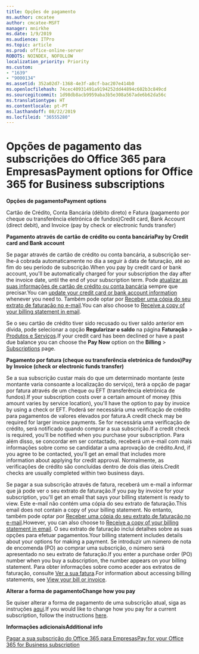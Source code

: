 ```yaml
---
title: Opções de pagamento
ms.author: cmcatee
author: cmcatee-MSFT
manager: mnirkhe
ms.date: 1/9/2019
ms.audience: ITPro
ms.topic: article
ms.prod: office-online-server
ROBOTS: NOINDEX, NOFOLLOW
localization_priority: Priority
ms.custom:
- "1639"
- "9000134"
ms.assetid: 352a02d7-1368-4e3f-a8cf-bac207e414b0
ms.openlocfilehash: 74cec40931491a9194252dd44894c602b3c849cd
ms.sourcegitcommit: 1d98db8acb9959aba3b5e308a567ade6b62da56c
ms.translationtype: HT
ms.contentlocale: pt-PT
ms.lasthandoff: 08/22/2019
ms.locfileid: "36555280"
---
```

# <a name="payment-options-for-office-365-for-business-subscriptions"></a><span data-ttu-id="7b952-102">Opções de pagamento das subscrições do Office 365 para Empresas</span><span class="sxs-lookup"><span data-stu-id="7b952-102">Payment options for Office 365 for Business subscriptions</span></span>

<span data-ttu-id="7b952-103">**Opções de pagamento**</span><span class="sxs-lookup"><span data-stu-id="7b952-103">**Payment options**</span></span>
  
<span data-ttu-id="7b952-104">Cartão de Crédito, Conta Bancária (débito direto) e Fatura (pagamento por cheque ou transferência eletrónica de fundos)</span><span class="sxs-lookup"><span data-stu-id="7b952-104">Credit card, Bank Account (direct debit), and Invoice (pay by check or electronic funds transfer)</span></span>
  
<span data-ttu-id="7b952-105">**Pagamento através de cartão de crédito ou conta bancária**</span><span class="sxs-lookup"><span data-stu-id="7b952-105">**Pay by Credit card and Bank account**</span></span>
  
<span data-ttu-id="7b952-106">Se pagar através de cartão de crédito ou conta bancária, a subscrição ser-lhe-á cobrada automaticamente no dia a seguir à data de faturação, até ao fim do seu período de subscrição.</span><span class="sxs-lookup"><span data-stu-id="7b952-106">When you pay by credit card or bank account, you'll be automatically charged for your subscription the day after the invoice date, until the end of your subscription term.</span></span> <span data-ttu-id="7b952-107">Pode [atualizar as suas informações de cartão de crédito ou conta bancária](https://docs.microsoft.com/office365/admin/subscriptions-and-billing/add-update-or-remove-credit-card-or-bank-account) sempre que precisar.</span><span class="sxs-lookup"><span data-stu-id="7b952-107">You can [update your credit card or bank account information](https://docs.microsoft.com/office365/admin/subscriptions-and-billing/add-update-or-remove-credit-card-or-bank-account) whenever you need to.</span></span> <span data-ttu-id="7b952-108">Também pode optar por [Receber uma cópia do seu extrato de faturação no e-mail](https://docs.microsoft.com/office365/admin/subscriptions-and-billing/pay-for-your-subscription#receive-a-copy-of-your-billing-statement-in-email).</span><span class="sxs-lookup"><span data-stu-id="7b952-108">You can also choose to [Receive a copy of your billing statement in email](https://docs.microsoft.com/office365/admin/subscriptions-and-billing/pay-for-your-subscription#receive-a-copy-of-your-billing-statement-in-email).</span></span>
  
<span data-ttu-id="7b952-109">Se o seu cartão de crédito tiver sido recusado ou tiver saldo anterior em dívida, pode selecionar a opção **Regularizar o saldo** na página **Faturação** \> [Produtos e Serviços](https://portal.office.com/adminportal/home#/subscriptions).</span><span class="sxs-lookup"><span data-stu-id="7b952-109">If your credit card has been declined or have a past due balance you can choose the **Pay Now** option on the **Billing** \> [Subscriptions](https://portal.office.com/adminportal/home#/subscriptions) page.</span></span>
  
<span data-ttu-id="7b952-110">**Pagamento por fatura (cheque ou transferência eletrónica de fundos)**</span><span class="sxs-lookup"><span data-stu-id="7b952-110">**Pay by Invoice (check or electronic funds transfer)**</span></span>
  
<span data-ttu-id="7b952-111">Se a sua subscrição custar mais do que um determinado montante (este montante varia consoante a localização do serviço), terá a opção de pagar por fatura através de um cheque ou EFT (transferência eletrónica de fundos).</span><span class="sxs-lookup"><span data-stu-id="7b952-111">If your subscription costs over a certain amount of money (this amount varies by service location), you'll have the option to pay by invoice by using a check or EFT.</span></span> <span data-ttu-id="7b952-112">Poderá ser necessária uma verificação de crédito para pagamentos de valores elevados por fatura.</span><span class="sxs-lookup"><span data-stu-id="7b952-112">A credit check may be required for larger invoice payments.</span></span> <span data-ttu-id="7b952-113">Se for necessária uma verificação de crédito, será notificado quando comprar a sua subscrição.</span><span class="sxs-lookup"><span data-stu-id="7b952-113">If a credit check is required, you'll be notified when you purchase your subscription.</span></span> <span data-ttu-id="7b952-114">Para além disso, se concordar em ser contactado, receberá um e-mail com mais informações sobre como se candidatar a uma aprovação de crédito.</span><span class="sxs-lookup"><span data-stu-id="7b952-114">And, if you agree to be contacted, you'll get an email that includes more information about applying for credit approval.</span></span> <span data-ttu-id="7b952-115">Normalmente, as verificações de crédito são concluídas dentro de dois dias úteis.</span><span class="sxs-lookup"><span data-stu-id="7b952-115">Credit checks are usually completed within two business days.</span></span>
  
<span data-ttu-id="7b952-116">Se pagar a sua subscrição através de fatura, receberá um e-mail a informar que já pode ver o seu extrato de faturação.</span><span class="sxs-lookup"><span data-stu-id="7b952-116">If you pay by invoice for your subscription, you'll get an email that says your billing statement is ready to view.</span></span> <span data-ttu-id="7b952-117">Este e-mail não contém uma cópia do seu extrato de faturação.</span><span class="sxs-lookup"><span data-stu-id="7b952-117">This email does not contain a copy of your billing statement.</span></span> <span data-ttu-id="7b952-118">No entanto, também pode optar por [Receber uma cópia do seu extrato de faturação no e-mail](https://docs.microsoft.com/office365/admin/subscriptions-and-billing/pay-for-your-subscription#receive-a-copy-of-your-billing-statement-in-email).</span><span class="sxs-lookup"><span data-stu-id="7b952-118">However, you can also choose to [Receive a copy of your billing statement in email](https://docs.microsoft.com/office365/admin/subscriptions-and-billing/pay-for-your-subscription#receive-a-copy-of-your-billing-statement-in-email).</span></span> <span data-ttu-id="7b952-119">O seu extrato de faturação inclui detalhes sobre as suas opções para efetuar pagamentos.</span><span class="sxs-lookup"><span data-stu-id="7b952-119">Your billing statement includes details about your options for making a payment.</span></span> <span data-ttu-id="7b952-120">Se introduzir um número de nota de encomenda (PO) ao comprar uma subscrição, o número será apresentado no seu extrato de faturação.</span><span class="sxs-lookup"><span data-stu-id="7b952-120">If you enter a purchase order (PO) number when you buy a subscription, the number appears on your billing statement.</span></span> <span data-ttu-id="7b952-121">Para obter informações sobre como aceder aos extratos de faturação, consulte [Ver a sua fatura](https://docs.microsoft.com/office365/admin/subscriptions-and-billing/view-your-bill-or-invoice).</span><span class="sxs-lookup"><span data-stu-id="7b952-121">For information about accessing billing statements, see [View your bill or invoice](https://docs.microsoft.com/office365/admin/subscriptions-and-billing/view-your-bill-or-invoice).</span></span>
  
<span data-ttu-id="7b952-122">**Alterar a forma de pagamento**</span><span class="sxs-lookup"><span data-stu-id="7b952-122">**Change how you pay**</span></span>
  
<span data-ttu-id="7b952-123">Se quiser alterar a forma de pagamento de uma subscrição atual, siga as instruções [aqui](https://docs.microsoft.com/office365/admin/subscriptions-and-billing/change-payment-method).</span><span class="sxs-lookup"><span data-stu-id="7b952-123">If you would like to change how you pay for a current subscription, follow the instructions [here](https://docs.microsoft.com/office365/admin/subscriptions-and-billing/change-payment-method).</span></span>
  
<span data-ttu-id="7b952-124">**Informações adicionais**</span><span class="sxs-lookup"><span data-stu-id="7b952-124">**Additional info**</span></span>
  
[<span data-ttu-id="7b952-125">Pagar a sua subscrição do Office 365 para Empresas</span><span class="sxs-lookup"><span data-stu-id="7b952-125">Pay for your Office 365 for Business subscription</span></span>](https://docs.microsoft.com/office365/admin/subscriptions-and-billing/pay-for-your-subscription)